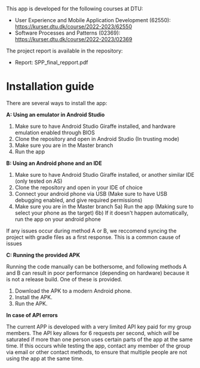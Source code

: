 This app is developed for the following courses at DTU:
- User Experience and Mobile Application Development (62550): https://kurser.dtu.dk/course/2022-2023/62550
- Software Processes and Patterns (02369): https://kurser.dtu.dk/course/2022-2023/02369

The project report is available in the repository:
- Report: SPP_final_repport.pdf

# Installation guide

There are several ways to install the app:

**A:  Using an emulator in Android Studio**
1) Make sure to have Android Studio Giraffe installed, and hardware emulation enabled through BIOS
2) Clone the repository and open in Android Studio (In trusting mode)
3) Make sure you are in the Master branch
4) Run the app

**B:  Using an Android phone and an IDE**
1) Make sure to have Android Studio Giraffe installed, or another similar IDE (only tested on AS)
2) Clone the repository and open in your IDE of choice
3) Connect your android phone via USB (Make sure to have USB debugging enabled, and give required permissions)
4) Make sure you are in the Master branch
5a) Run the app (Making sure to select your phone as the target)
6b) If it doesn't happen automatically, run the app on your android phone

If any issues occur during method A or B, we reccomend syncing the project with gradle files as a first response. This is a common cause of issues

**C:  Running the provided APK**

Running the code manually can be bothersome, and following methods A and B can result in poor performance (depending on hardware) because it is not a release build. One of these is provided.
1) Download the APK to a modern Android phone.
2) Install the APK.
3) Run the APK.

**In case of API errors** 

The current APP is developed with a very limited API key paid for my group members. The API key allows for 6 requests per second, which *will* be saturated if more than one person uses certain parts of the app at the same time. If this occurs while testing the app, contact any member of the group via email or other contact methods, to ensure that multiple people are not using the app at the same time. 


   

